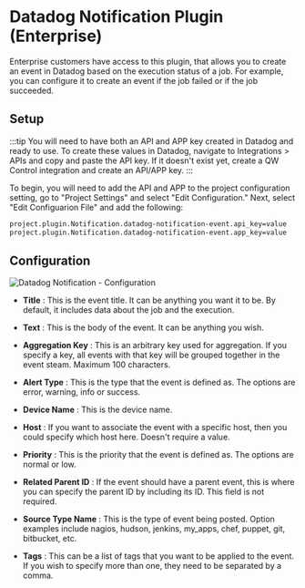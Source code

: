 # Datadog Notification Plugin (Enterprise)

Enterprise customers have access to this plugin, that allows you to create an event in Datadog based on the execution status of a job. For example, you can configure it to create an event if the job failed or if the job succeeded.

## Setup 

:::tip
You will need to have both an API and APP key created in Datadog and ready to use. To create these values in Datadog, navigate to Integrations > APIs and copy and paste the API key. If it doesn't exist yet, create a QW Control integration and create an API/APP key. 
:::

To begin, you will need to add the API and APP to the project configuration setting, go to "Project Settings" and select "Edit Configuration." Next, select "Edit Configuarion File" and add the following:

```bash
project.plugin.Notification.datadog-notification-event.api_key=value
project.plugin.Notification.datadog-notification-event.app_key=value
```


## Configuration

![Datadog Notification - Configuration](/assets/img/notification-config.png)

- **Title**
: This is the event title. It can be anything you want it to be. By default, it includes data about the job and the execution.

- **Text**
: This is the body of the event. It can be anything you wish.

- **Aggregation Key**
: This is an arbitrary key used for aggregation. If you specify a key, all events with that key will be grouped together in the event steam. Maximum 100 characters.

- **Alert Type**
: This is the type that the event is defined as. The options are error, warning, info or success. 

- **Device Name**
: This is the device name.

- **Host**
: If you want to associate the event with a specific host, then you could specify which host here. Doesn't require a value.

- **Priority**
: This is the priority that the event is defined as. The options are normal or low.

- **Related Parent ID**
: If the event should have a parent event, this is where you can specify the parent ID by including its ID. This field is not required.

- **Source Type Name**
: This is the type of event being posted. Option examples include nagios, hudson, jenkins, my_apps, chef, puppet, git, bitbucket, etc.

- **Tags**
: This can be a list of tags that you want to be applied to the event. If you wish to specify more than one, they need to be separated by a comma.
